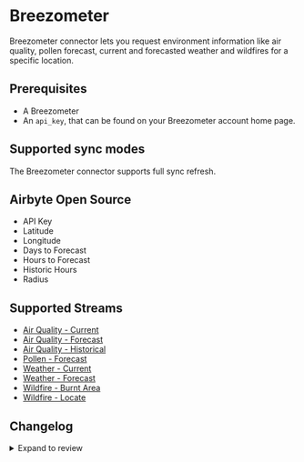 # Breezometer

Breezometer connector lets you request environment information like air quality, pollen forecast, current and forecasted weather and wildfires for a specific location.

## Prerequisites

- A Breezometer
- An `api_key`, that can be found on your Breezometer account home page.

## Supported sync modes

The Breezometer connector supports full sync refresh.

## Airbyte Open Source

- API Key
- Latitude
- Longitude
- Days to Forecast
- Hours to Forecast
- Historic Hours
- Radius

## Supported Streams

- [Air Quality - Current](https://docs.breezometer.com/api-documentation/air-quality-api/v2/#current-conditions)
- [Air Quality - Forecast](https://docs.breezometer.com/api-documentation/air-quality-api/v2/#hourly-forecast)
- [Air Quality - Historical](https://docs.breezometer.com/api-documentation/air-quality-api/v2/#hourly-history)
- [Pollen - Forecast](https://docs.breezometer.com/api-documentation/pollen-api/v2/#daily-forecast)
- [Weather - Current](https://docs.breezometer.com/api-documentation/weather-api/v1/#current-conditions)
- [Weather - Forecast](https://docs.breezometer.com/api-documentation/weather-api/v1/#hourly-forecast)
- [Wildfire - Burnt Area](https://docs.breezometer.com/api-documentation/wildfire-tracker-api/v1/#burnt-area-api)
- [Wildfire - Locate](https://docs.breezometer.com/api-documentation/wildfire-tracker-api/v1/#current-conditions)

## Changelog

<details>
  <summary>Expand to review</summary>

| Version | Date       | Pull Request                                             | Subject                                     |
| :------ | :--------- | :------------------------------------------------------- | :------------------------------------------ |
| 0.2.19 | 2025-04-05 | [57179](https://github.com/airbytehq/airbyte/pull/57179) | Update dependencies |
| 0.2.18 | 2025-03-29 | [56555](https://github.com/airbytehq/airbyte/pull/56555) | Update dependencies |
| 0.2.17 | 2025-03-22 | [56113](https://github.com/airbytehq/airbyte/pull/56113) | Update dependencies |
| 0.2.16 | 2025-03-08 | [55389](https://github.com/airbytehq/airbyte/pull/55389) | Update dependencies |
| 0.2.15 | 2025-03-01 | [54884](https://github.com/airbytehq/airbyte/pull/54884) | Update dependencies |
| 0.2.14 | 2025-02-22 | [54277](https://github.com/airbytehq/airbyte/pull/54277) | Update dependencies |
| 0.2.13 | 2025-02-15 | [53931](https://github.com/airbytehq/airbyte/pull/53931) | Update dependencies |
| 0.2.12 | 2025-02-08 | [52936](https://github.com/airbytehq/airbyte/pull/52936) | Update dependencies |
| 0.2.11 | 2025-01-25 | [52160](https://github.com/airbytehq/airbyte/pull/52160) | Update dependencies |
| 0.2.10 | 2025-01-18 | [51747](https://github.com/airbytehq/airbyte/pull/51747) | Update dependencies |
| 0.2.9 | 2025-01-11 | [51250](https://github.com/airbytehq/airbyte/pull/51250) | Update dependencies |
| 0.2.8 | 2024-12-28 | [50488](https://github.com/airbytehq/airbyte/pull/50488) | Update dependencies |
| 0.2.7 | 2024-12-21 | [50219](https://github.com/airbytehq/airbyte/pull/50219) | Update dependencies |
| 0.2.6 | 2024-12-14 | [49559](https://github.com/airbytehq/airbyte/pull/49559) | Update dependencies |
| 0.2.5 | 2024-12-12 | [49280](https://github.com/airbytehq/airbyte/pull/49280) | Update dependencies |
| 0.2.4 | 2024-12-11 | [48902](https://github.com/airbytehq/airbyte/pull/48902) | Starting with this version, the Docker image is now rootless. Please note that this and future versions will not be compatible with Airbyte versions earlier than 0.64 |
| 0.2.3 | 2024-11-04 | [48260](https://github.com/airbytehq/airbyte/pull/48260) | Update dependencies |
| 0.2.2 | 2024-10-29 | [47882](https://github.com/airbytehq/airbyte/pull/47882) | Update dependencies |
| 0.2.1 | 2024-10-28 | [43777](https://github.com/airbytehq/airbyte/pull/43777) | Update dependencies |
| 0.2.0 | 2024-08-22 | [44563](https://github.com/airbytehq/airbyte/pull/44563) | Refactor connector to manifest-only format |
| 0.1.1 | 2024-05-21 | [38529](https://github.com/airbytehq/airbyte/pull/38529) | [autopull] base image + poetry + up_to_date |
| 0.1.0 | 2022-10-29 | [18650](https://github.com/airbytehq/airbyte/pull/18650) | Initial version/release of the connector. |

</details>
